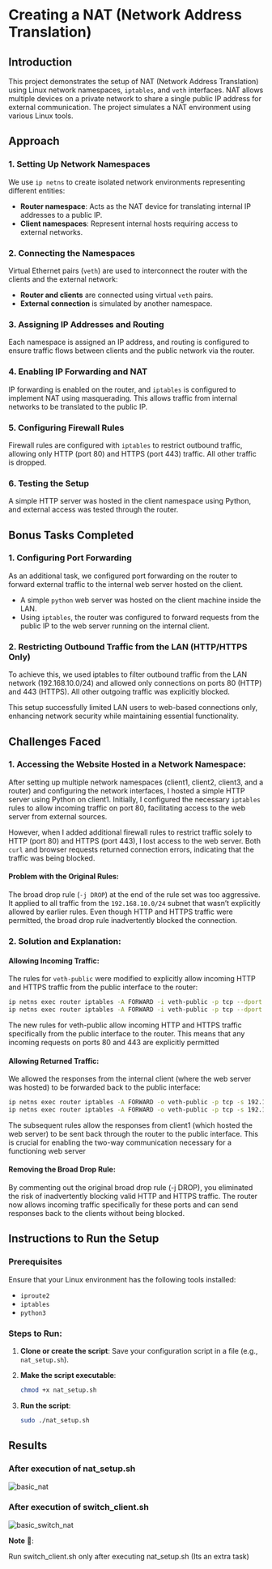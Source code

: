 # Creating a NAT (Network Address Translation)

## Introduction
This project demonstrates the setup of NAT (Network Address Translation) using Linux network namespaces, `iptables`, and `veth` interfaces. NAT allows multiple devices on a private network to share a single public IP address for external communication. The project simulates a NAT environment using various Linux tools.

## Approach
### 1. Setting Up Network Namespaces
We use `ip netns` to create isolated network environments representing different entities:

- **Router namespace**: Acts as the NAT device for translating internal IP addresses to a public IP.
- **Client namespaces**: Represent internal hosts requiring access to external networks.

### 2. Connecting the Namespaces
Virtual Ethernet pairs (`veth`) are used to interconnect the router with the clients and the external network:

- **Router and clients** are connected using virtual `veth` pairs.
- **External connection** is simulated by another namespace.

### 3. Assigning IP Addresses and Routing
Each namespace is assigned an IP address, and routing is configured to ensure traffic flows between clients and the public network via the router.

### 4. Enabling IP Forwarding and NAT
IP forwarding is enabled on the router, and `iptables` is configured to implement NAT using masquerading. This allows traffic from internal networks to be translated to the public IP.

### 5. Configuring Firewall Rules
Firewall rules are configured with `iptables` to restrict outbound traffic, allowing only HTTP (port 80) and HTTPS (port 443) traffic. All other traffic is dropped.

### 6. Testing the Setup
A simple HTTP server was hosted in the client namespace using Python, and external access was tested through the router.

## Bonus Tasks Completed

### 1. Configuring Port Forwarding
As an additional task, we configured port forwarding on the router to forward external traffic to the internal web server hosted on the client.


- A simple `python` web server  was hosted on the client machine inside the LAN.
- Using `iptables`, the router was configured to forward requests from the public IP to the web server running on the internal client.

### 2. Restricting Outbound Traffic from the LAN (HTTP/HTTPS Only)
To achieve this, we used iptables to filter outbound traffic from the LAN network (192.168.10.0/24) and allowed only connections on ports 80 (HTTP) and 443 (HTTPS). All other outgoing traffic was explicitly blocked.

This setup successfully limited LAN users to web-based connections only, enhancing network security while maintaining essential functionality.

## Challenges Faced
### 1. Accessing the Website Hosted in a Network Namespace:
After setting up multiple network namespaces (client1, client2, client3, and a router) and configuring the network interfaces, I hosted a simple HTTP server using Python on client1. Initially, I configured the necessary `iptables` rules to allow incoming traffic on port 80, facilitating access to the web server from external sources.

However, when I added additional firewall rules to restrict traffic solely to HTTP (port 80) and HTTPS (port 443), I lost access to the web server. Both `curl` and browser requests returned connection errors, indicating that the traffic was being blocked.

#### Problem with the Original Rules:
The broad drop rule (`-j DROP`) at the end of the rule set was too aggressive. It applied to all traffic from the `192.168.10.0/24` subnet that wasn’t explicitly allowed by earlier rules. Even though HTTP and HTTPS traffic were permitted, the broad drop rule inadvertently blocked the connection.

### 2. Solution and Explanation:

#### Allowing Incoming Traffic:
The rules for `veth-public` were modified to explicitly allow incoming HTTP and HTTPS traffic from the public interface to the router:

```bash
ip netns exec router iptables -A FORWARD -i veth-public -p tcp --dport 80 -j ACCEPT
ip netns exec router iptables -A FORWARD -i veth-public -p tcp --dport 443 -j ACCEPT
```
The new rules for veth-public allow incoming HTTP and HTTPS traffic specifically from the public interface to the router. This means that any incoming requests on ports 80 and 443 are explicitly permitted

#### Allowing Returned Traffic:
We allowed the responses from the internal client (where the web server was hosted) to be forwarded back to the public interface:

```bash
ip netns exec router iptables -A FORWARD -o veth-public -p tcp -s 192.168.10.0/24 --sport 80 -j ACCEPT
ip netns exec router iptables -A FORWARD -o veth-public -p tcp -s 192.168.10.0/24 --sport 443 -j ACCEPT

```

The subsequent rules allow the responses from client1 (which hosted the web server) to be sent back through the router to the public interface. This is crucial for enabling the two-way communication necessary for a functioning web server

#### Removing the Broad Drop Rule:
By commenting out the original broad drop rule (-j DROP), you eliminated the risk of inadvertently blocking valid HTTP and HTTPS traffic. The router now allows incoming traffic specifically for these ports and can send responses back to the clients without being blocked.




## Instructions to Run the Setup
### Prerequisites
Ensure that your Linux environment has the following tools installed:
- `iproute2`
- `iptables`
- `python3`


### Steps to Run:

1. **Clone or create the script**: Save your configuration script in a file (e.g., `nat_setup.sh`).

2. **Make the script executable**:
   ```bash
   chmod +x nat_setup.sh
   ```
3. **Run the script**:
   ```bash
   sudo ./nat_setup.sh
   ```

## Results
### After execution of nat_setup.sh
 ![basic_nat](https://drive.google.com/uc?export=view&id=1qbfd0ThUkrUMCWo11zOJ9nCUlCrzk-jS)
### After execution of switch_client.sh
 ![basic_switch_nat](https://drive.google.com/uc?export=view&id=1_zGIA62AJkHJBaUYm3B_enCxRkQhRjFK)

**Note** 📌:

Run switch_client.sh only after executing nat_setup.sh
(Its an extra task)
